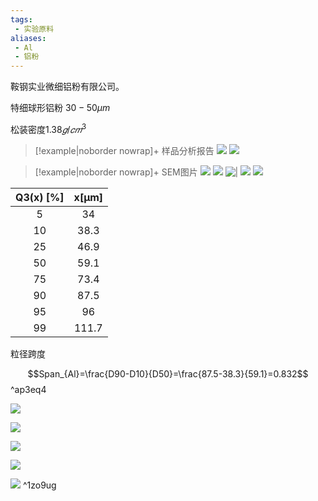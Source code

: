 ```yaml
---
tags: 
 - 实验原料
aliases: 
 - Al
 - 铝粉
---
```


鞍钢实业微细铝粉有限公司。

特细球形铝粉 $30-50\mu m$

松装密度$1.38𝑔/𝑐𝑚^3$


> [!example|noborder nowrap]+ 样品分析报告
![](file:///D:\work\实验结果\粉末样品\Al粉\报告_1.jpg)
![](file:///D:\work\实验结果\粉末样品\Al粉\报告_2.jpg)



> [!example|noborder nowrap]+ SEM图片
![](D:\work\实验结果\粉末样品\Al粉\1-1.bmp)
![](file:///D:\work\实验结果\粉末样品\Al粉\1-2.bmp)
![|](file:///D:\work\实验结果\粉末样品\Al粉\1-2标注.jpg)
![](file:///D:\work\实验结果\粉末样品\Al粉\1-3.bmp)
![](file:///D:\work\实验结果\粉末样品\Al粉\1-4.bmp)


| Q3(x) [%] | x[μm] |
|:---------:|:-----:|
|     5     |  34   |
|    10     | 38.3  |
|    25     | 46.9  |
|    50     | 59.1  |
|    75     | 73.4  |
|    90     | 87.5  |
|    95     |  96   |
|    99     | 111.7 |

粒径跨度

$$Span_{Al}=\frac{D90-D10}{D50}=\frac{87.5-38.3}{59.1}=0.832$$ ^ap3eq4

![](file:///D:\work\实验结果\粉末样品\Al粉\粒径分布.jpg)

![](file:///D:\work\实验结果\粉末样品\Al粉\Al粉粒径分布图_1.jpg)

![](file:///D:\work\实验结果\粉末样品\Al粉\Al粉粒径分布图_2.jpg)

![](file:///D:\work\实验结果\粉末样品\Al粉\Al粒径_SEM+分布_1.jpg)

![](file:///D:\work\实验结果\粉末样品\Al粉\Al粒径_SEM+分布_2.jpg) ^1zo9ug
